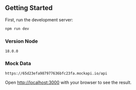 
## Getting Started

First, run the development server:

```bash
npm run dev
```

### Version Node
`18.0.0`

### Mock Data
```
https://65d23efa987977636bfc23fa.mockapi.io/api
```
Open [http://localhost:3000](http://localhost:3000) with your browser to see the result.
